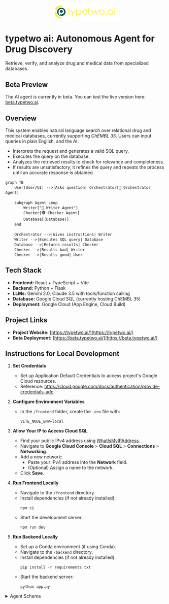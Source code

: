 <p align="center">
  <img src="011-logo-svg.svg" alt="TypeTwo AI Logo" width="200">
</p>

# typetwo ai: Autonomous Agent for Drug Discovery

Retrieve, verify, and analyze drug and medical data from specialized databases.

## Beta Preview

The AI agent is currently in beta. You can test the live version here:
[beta.typetwo.ai](https://beta.typetwo.ai/).

## Overview  

This system enables natural language search over relational drug and medical databases, currently supporting *ChEMBL 35*. Users can input queries in plain English, and the AI:  

- Interprets the request and generates a valid SQL query.  
- Executes the query on the database.  
- Analyzes the retrieved results to check for relevance and completeness.  
- If results are unsatisfactory, it refines the query and repeats the process until an accurate response is obtained.

```mermaid
graph TB
    User[User/UI] -->|Asks question| Orchestrator[🧠 Orchestrator Agent]
    
    subgraph Agent Loop
        Writer["📝 Writer Agent"]
        Checker[🕵️ Checker Agent]
        Database[(Database)]
    end
    
    Orchestrator -->|Gives instructions| Writer
    Writer -->|Executes SQL query| Database
    Database -->|Returns results| Checker
    Checker -->|Results bad| Writer
    Checker -->|Results good| User
```

## Tech Stack

- **Frontend:** React + TypeScript + Vite  
- **Backend:** Python + Flask  
- **LLMs:** Gemini 2.0, Claude 3.5 with tools/function calling
- **Database:** Google Cloud SQL (currently hosting ChEMBL 35)  
- **Deployment:** Google Cloud (App Engine, Cloud Build)


## Project Links  

- **Project Website:** [https://typetwo.ai/](https://typetwo.ai/)  
- **Beta Deployment:** [https://beta.typetwo.ai/](https://beta.typetwo.ai/)

## Instructions for Local Development

1. **Set Credentials**
   - Set up Application Default Credentials to access project's Google Cloud resources.
   - Reference: https://cloud.google.com/docs/authentication/provide-credentials-adc

2. **Configure Environment Variables**
   - In the `/frontend` folder, create the `.env` file with:
     ```
     VITE_NODE_ENV=local
     ```

3. **Allow Your IP to Access Cloud SQL**
   - Find your public IPv4 address using [WhatIsMyIPAddress](https://whatismyipaddress.com/).
   - Navigate to **Google Cloud Console** > **Cloud SQL** > **Connections** > **Networking**.
   - Add a new network:
     - Paste your IPv4 address into the **Network** field.
     - (Optional) Assign a name to the network.
   - Click **Save**.

4. **Run Frontend Locally**
   - Navigate to the `/frontend` directory.
   - Install dependencies (if not already installed):
     ```
     npm ci
     ```
   - Start the development server:
     ```
     npm run dev
     ```

5. **Run Backend Locally**
   - Set up a Conda environment (if using Conda).
   - Navigate to the `/backend` directory.
   - Install dependencies (if not already installed):
     ```
     pip install -r requirements.txt
     ```
   - Start the backend server:
     ```
     python app.py
     ```



<details>
  <summary>Agent Schema</summary>
  ```mermaid
  sequenceDiagram
    participant App
    participant Orchestrator
    participant Writer as Query Writer
    participant Checker as Query Checker
    participant DB as Database

    App-->>Orchestrator: User Query
    Orchestrator-->>App: QTAAOTF Answer
    App-->>Writer: Query Instructions
    Writer-->>App: Query
    App-->>DB: Query
    DB-->>App: Search Results
    App-->>Checker: Search Results
    
    Checker-->>App: Check Results
    
    alt Results Not Satisfactory
        App-->>Writer: Rewrite Query with New Instructions
    else Results Good
        App-)App: Return Results
    end
  ```